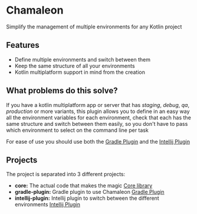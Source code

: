 # Chamaleon

Simplify the management of multiple environments for any Kotlin project

## Features

- Define multiple environments and switch between them
- Keep the same structure of all your environments
- Kotlin multiplatform support in mind from the creation

## What problems do this solve?

If you have a kotlin multiplatform app or server that has *staging*, *debug*, *qa*, *production* or more variants, this
plugin allows you to define in an easy way all the environment variables for each environment, check that each has the
same structure and switch between them easily, so you don't have to pass which environment to select on the command line
per task

For ease of use you should use both the [Gradle Plugin](gradle-plugin) and the [Intellij Plugin](intellij-plugin)

## Projects

The project is separated into 3 different projects:

- **core:** The actual code that makes the magic [Core library](core)
- **gradle-plugin:** Gradle plugin to use Chamaleon [Gradle Plugin](gradle-plugin)
- **intellij-plugin:** Intellij plugin to switch between the different environments [Intellij Plugin]()